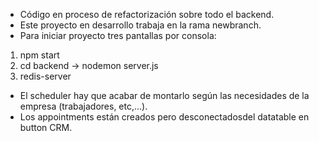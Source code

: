 - Código en proceso de refactorización sobre todo el backend.
- Este proyecto en desarrollo trabaja en la rama newbranch.
- Para iniciar proyecto tres pantallas por consola:
1. npm start
2. cd backend -> nodemon server.js
3. redis-server

- El scheduler hay que acabar de montarlo según las necesidades de la empresa (trabajadores, etc,...).
- Los appointments están creados pero desconectadosdel datatable en button CRM.
